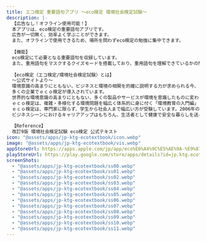 ```yaml
---
title: エコ検定 重要語句アプリ 〜eco検定 環境社会検定試験〜
description: |-
  【広告なし！オフライン使用可能！】
  本アプリは、eco検定の重要語句アプリです。
  広告が一切無く、効率よく学ぶことができます。
  また、オフラインで使用できるため、場所を問わずeco検定の勉強に集中できます。
  
  【機能】
  eco検定にて必要となる重要語句を収録しています。
  また、重用語句をマスクするクイズモードを搭載しており、重用語句を理解できているかの簡単な確認チェックも可能です。
  　
  【eco検定（エコ検定/環境社会検定試験）とは】
  〜公式サイトより〜
  環境意識の高まりにともない、ビジネスと環境の相関を的確に説明する力が求められる今、
  多くの企業でｅｃｏ検定が導入されています。
  世界的な環境意識の高まりにともない、多くの製品やサービスが環境を意識したものに変わってきています。企業においても、ビジネスと環境の相関を的確に説明できる人材の育成が欠かせないものとなっています。
  ｅｃｏ検定は、複雑・多様化する環境問題を幅広く体系的に身に付く「環境教育の入門編」として、幅広い業種・職種の方に活用いただいています。
  ｅｃｏ検定は、専門家に限らず、学生から社会人まで幅広い方が受験しています。2006年の試験開始以来、これまでに約58万人が受験し、35万人を超えるエコピープル（＝検定試験合格者）が誕生しています[2022年12月現在]。
  ビジネスシーンにおけるキャリアアップはもちろん、生活者として健康で安全な暮らしを送るために、ｅｃｏ検定は社会の様々な場面で役立つ検定試験です。
  
  【Reference】
  改訂9版 環境社会検定試験 eco検定 公式テキスト
icon: "@assets/apps/jp-ktg-ecotextbook/icon.webp"
image: "@assets/apps/jp-ktg-ecotextbook/vis.webp"
appStoreUrl: https://apps.apple.com/jp/app/eco%E6%A4%9C%E5%AE%9A-%E9%87%8D%E8%A6%81%E8%AA%9E%E5%8F%A5%E3%82%A2%E3%83%97%E3%83%AA-%E3%82%A8%E3%82%B3%E6%A4%9C%E5%AE%9A-%E7%92%B0%E5%A2%83%E7%A4%BE%E4%BC%9A%E6%A4%9C%E5%AE%9A%E8%A9%A6%E9%A8%93/id6449150376
playStoreUrl: https://play.google.com/store/apps/details?id=jp.ktg.ecotextbook
screenShots:
  - "@assets/apps/jp-ktg-ecotextbook/ss00.webp"
  - "@assets/apps/jp-ktg-ecotextbook/ss01.webp"
  - "@assets/apps/jp-ktg-ecotextbook/ss02.webp"
  - "@assets/apps/jp-ktg-ecotextbook/ss03.webp"
  - "@assets/apps/jp-ktg-ecotextbook/ss04.webp"
  - "@assets/apps/jp-ktg-ecotextbook/ss05.webp"
  - "@assets/apps/jp-ktg-ecotextbook/ss06.webp"
  - "@assets/apps/jp-ktg-ecotextbook/ss07.webp"
  - "@assets/apps/jp-ktg-ecotextbook/ss08.webp"
  - "@assets/apps/jp-ktg-ecotextbook/ss09.webp"
  - "@assets/apps/jp-ktg-ecotextbook/ss10.webp"
  - "@assets/apps/jp-ktg-ecotextbook/ss11.webp"
---
```


